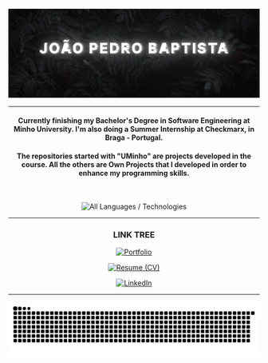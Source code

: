 <div align="center">

![Banner](https://raw.githubusercontent.com/joaobaptista03/joaobaptista03/main/Banner.gif)

---

#### Currently finishing my Bachelor's Degree in Software Engineering at Minho University. I'm also doing a Summer Internship at Checkmarx, in Braga - Portugal.

#### The repositories started with "UMinho" are projects developed in the course. All the others are Own Projects that I developed in order to enhance my programming skills.



<br>

![All Languages / Technologies](https://github-readme-stats.vercel.app/api/top-langs/?username=joaobaptista03&theme=nightowl&layout=donut&exclude_repo=UMinho-PL2024,UMinho-EngWeb2024&size_weight=1&count_weight=1&langs_count=20&custom_title=All%20Languages%20/%20Technologies)

---

### LINK TREE

[![Portfolio](https://img.shields.io/badge/Portfolio-Website-0073e6?style=for-the-badge&logo=portfolio&logoColor=white)](https://www.joaopedrobaptista.pt)

[![Resume (CV)](https://img.shields.io/badge/Resume-CV-00C853?style=for-the-badge&logo=resume&logoColor=white)](https://www.joaopedrobaptista.pt/CV.pdf)

[![LinkedIn](https://img.shields.io/badge/linkedin-%230077B5?style=for-the-badge&logo=linkedin&logoColor=white)](https://www.linkedin.com/in/joaobaptista03/)

---

![Commit Snake](https://github.com/joaobaptista03/joaobaptista03/blob/output/github-contribution-grid-snake-dark.svg)

</div>
